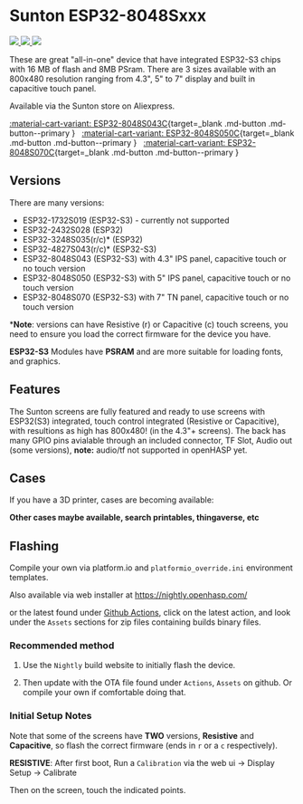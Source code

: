 # Sunton ESP32-8048Sxxx

<div class="row justify-content-center">
        <a href="../images/esp32-8048s043c-front.jpg" data-toggle="lightbox" data-gallery="example-gallery" class="col-sm-4" data-title="Sunton ESP32-8048S043C" data-footer="">
            <img src="../images/esp32-8048s043c-front.jpg" class="img-fluid">
        </a>
        <a href="../images/esp32-8048s050c-front.jpg" data-toggle="lightbox" data-gallery="example-gallery" class="col-sm-4" data-title="Sunton ESP32-8048S050C" data-footer="">
            <img src="../images/esp32-8048s050c-front.jpg" class="img-fluid">
        </a>
        <a href="../images/esp32-8048s070c-front.jpg" data-toggle="lightbox" data-gallery="example-gallery" class="col-sm-4" data-title="Sunton ESP32-8048S070C" data-footer="">
            <img src="../images/esp32-8048s070c-front.jpg" class="img-fluid">
        </a>
</div>

These are great "all-in-one" device that have integrated ESP32-S3 chips with 16 MB of flash and 8MB PSram.
There are 3 sizes available with an 800x480 resolution ranging from 4.3", 5" to 7" display and built in capacitive touch panel.

Available via the Sunton store on Aliexpress.

[:material-cart-variant: ESP32-8048S043C][1]{target=_blank .md-button .md-button--primary } &nbsp; 
[:material-cart-variant: ESP32-8048S050C][2]{target=_blank .md-button .md-button--primary } &nbsp; 
[:material-cart-variant: ESP32-8048S070C][3]{target=_blank .md-button .md-button--primary } &nbsp; 

## Versions
There are many versions:

   - ESP32-1732S019 (ESP32-S3) - currently not supported
   - ESP32-2432S028 (ESP32)
   - ESP32-3248S035(r/c)* (ESP32)
   - ESP32-4827S043(r/c)* (ESP32-S3)
   - ESP32-8048S043 (ESP32-S3) with 4.3" IPS panel, capacitive touch or no touch version
   - ESP32-8048S050 (ESP32-S3) with 5" IPS panel, capacitive touch or no touch version
   - ESP32-8048S070 (ESP32-S3) with 7" TN panel, capacitive touch or no touch version

*__Note__: versions can have Resistive (r) or Capacitive (c) touch screens, you need to ensure you load the correct firmware for the device you have.

__ESP32-S3__ Modules have __PSRAM__ and are more suitable for loading fonts, and graphics.

## Features

The Sunton screens are fully featured and ready to use screens with ESP32(S3) integrated, touch control integrated (Resistive or Capacitive), with resultions as high has 800x480! (in the 4.3"+ screens).  The back has many GPIO pins avialable through an included connector, TF Slot, Audio out (some versions), **note:** audio/tf not supported in openHASP yet.

## Cases

If you have a 3D printer, cases are becoming available:

**Other cases maybe available, search printables, thingaverse, etc**

## Flashing

Compile your own via platform.io and `platformio_override.ini` environment templates.

Also available via web installer at <a target="_blank" href="https://nightly.openhasp.com/">https://nightly.openhasp.com/</a>

or the latest found under <a target="_blank" href="https://github.com/HASwitchPlate/openHASP/actions">Github Actions</a>, click on the latest action, and look under the `Assets` sections for zip files containing builds binary files.

### Recommended method

   1. Use the `Nightly` build website to initially flash the device.

   2. Then update with the OTA file found under `Actions`, `Assets` on github.  Or compile your own if comfortable doing that.

### Initial Setup Notes

Note that some of the screens have **TWO** versions, **Resistive** and **Capacitive**, so flash the correct firmware (ends in `r` or a `c` respectively).

**RESISTIVE**: After first boot, Run a `Calibration` via the web ui -> Display Setup -> Calibrate

Then on the screen, touch the indicated points.

[1]: https://www.aliexpress.com/item/1005004788147691.html
[2]: https://www.aliexpress.com/item/1005004952726089.html
[3]: https://www.aliexpress.com/item/1005004952726089.html